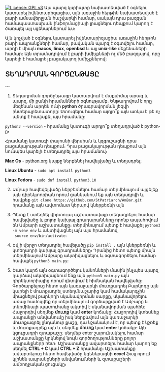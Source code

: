 [![License: GPL v3](https://img.shields.io/badge/License-GPLv3-blue.svg)](https://www.gnu.org/licenses/gpl-3.0)
Այս պարզ կսրիպտը նախատեսված է օգնելու կատարել իվենտարիզացիա, այն առաջին հերթին նախատեսված է բարի ամսավերջյան հաշվարկի համար, սակայն դրա բազզան համապաստասխան ինֆորմացիայի լրացնելու դեպքում կարող է ծառայել այլ սցենարներում ևս։

Այն կոչված է օգնելու կատարել իվենտարիզացիա առաջին հերթին բարի ապրանքների համար, բավական պարզ է օգտվելու համար, արդի է միայն **macos**, **linux**, **openbsd** և այլ **unix-like** մեքենաների համար։ Այն տրամադրվում է բարի խմիչքների ոչ մեծ բազզայով, որը կարելի է համալրել բացակայող խմիչքներով։

## ՏԵՂԱԴՐՄԱՆ ԳՈՐԾԸՆԹԱՑԸ
֊֊֊

1. Տեղադրման գործընթացը կատարվում է մաքսիմալ արագ և պարզ, մի քանի հրամանների օգնությամբ։ Ենթադրվում է որը մեզենան արդեն ունի **python** ծրագրավորման լեզվի ինտերպրետատորը: Ստուգելու համար այդյո՞ք այն առկա է թե ոչ պետք է հավաքել այս հրամանը։

`python3 --version` - հրամանը կստուգի արդյո՞ք տեղադրված է python֊ը։

Հրամանը կստուգի փայոսնի վերսիան և կզգուշացնի դրա բացակայության դեպքում։ Դրա բացակայության դեպքում այն նունպես կարելի է տեղադրել այս հրամանով։

**Mac Os** -  [python.org](https://www.python.org/downloads/macos/) կայքը  ներբենել հավելվածը և տեղադրել։ 

**Linux Ubuntu**  - `sudo apt install python3`

**Linux Fedora**  - `sudo dnf install python3.10` 


2. Ամբար հավեվելվածը ներբեռնելու համար տերմինալում այցելեք այն դիրեկտորիան որում ցանկանում եք այն տեղադրվի և հավքեք 
   `git clone https://github.com/StPatriarch/AmBar.git ` հրամանը այն ավտոմատ կերպով կներբեռնի այն 

3.  Պետք է ստեղծել վիրտուալ աշխատավայր տեղադրելու համար հավելվածը և բոլոր կախյալ գրադարանները որոնք ապահովում են Ամբարի աշխատանքը։ տերմինալում պետք է հավաքել `python3 -m venv env` և ակտիվացնել այն այս հրամանով      
    ` source env/bin/activate`:

4. Եվ ի վերջո տեղադրել հավելածը `pip install .` այն կներբեռնի և կտեղադրի կախյալ գրադրանները։ Դրանից հետո պետք միայն տերմինալում Ամբարը ակտիվացնելու և օգտագործելու համար հավաքել `python3 main.py`:

5. Շատ կարճ այն օգտագործելու կանոնների մասին ինչպես պարզ դարձավ ակտիվացնում ենք այն `python3 main.py` այն դիրեկտորիայից որում  գնտվում է հիմնական հավելվածը։ Գործարքելուց հետո այն կառաջարկի մուտքադրել Բարկոդը այն կարելի է մուտքադրել ստեղմնաշարից կամ համակարգչին միացնելով բարկոդի սկանավորման սարքը, սկանավորելու առաջ համոզվեք որ տերմինալում գործարքված է Ամբարը և տերմինալի պատուհանը ակտիվ է սկանավորման պահին։ Հաջորդիվ սեղմեք **մուտք** կամ **enter** կոճակը: Հաջորդիվ կտեսնեք ապրանքի անվանումը իսկ ներքևվում այն կառաջարկի մուտքագրել ընդանուր քաշը, դա նշանակում է, որ պետք է կշռեք և մուտքադրեք այն և սեղմեք **մուտք** կամ **enter** կոճակը։ Այն կցուցադրի զտաքաշը։ սեղմեք enter շարունակելու համար աշխատանքը կրկնելով նույն գործողությունները բոլոր ապրանքների հետ։ Աշխատանքը ավարտելու համար կարող եք սեղմել **CTRL + C**  կամ **CTRL + Z** հրամանը: Աշխատանքը ավարտելուց հետո հավելվածը կգեներացնի **ecxel** ֆայլ որում կլինեն ապրանքների անվանումների և զտաքաշերի ամբողջական ցուցակը։
